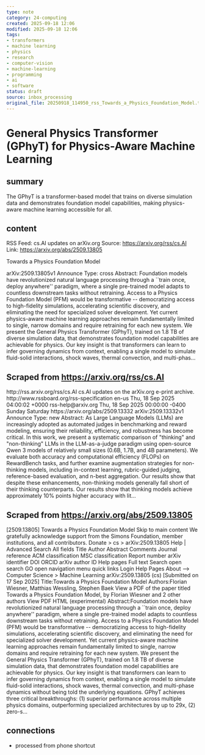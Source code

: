```yaml
---
type: note
category: 24-computing
created: 2025-09-18 12:06
modified: 2025-09-18 12:06
tags:
- transformers
- machine learning
- physics
- research
- computer-vision
- machine-learning
- programming
- ai
- software
status: draft
source: inbox_processing
original_file: 20250918_114950_rss_Towards_a_Physics_Foundation_Model.txt
---
```



# General Physics Transformer (GPhyT) for Physics-Aware Machine Learning

## summary
The GPhyT is a transformer-based model that trains on diverse simulation data and demonstrates foundation model capabilities, making physics-aware machine learning accessible for all.

## content
RSS Feed: cs.AI updates on arXiv.org
Source: https://arxiv.org/rss/cs.AI
Link: https://arxiv.org/abs/2509.13805

Towards a Physics Foundation Model

arXiv:2509.13805v1 Announce Type: cross Abstract: Foundation models have revolutionized natural language processing through a ``train once, deploy anywhere'' paradigm, where a single pre-trained model adapts to countless downstream tasks without retraining. Access to a Physics Foundation Model (PFM) would be transformative -- democratizing access to high-fidelity simulations, accelerating scientific discovery, and eliminating the need for specialized solver development. Yet current physics-aware machine learning approaches remain fundamentally limited to single, narrow domains and require retraining for each new system. We present the General Physics Transformer (GPhyT), trained on 1.8 TB of diverse simulation data, that demonstrates foundation model capabilities are achievable for physics. Our key insight is that transformers can learn to infer governing dynamics from context, enabling a single model to simulate fluid-solid interactions, shock waves, thermal convection, and multi-phas...

## Scraped from https://arxiv.org/rss/cs.AI
<?xml version='1.0' encoding='UTF-8'?>
<rss xmlns:arxiv="http://arxiv.org/schemas/atom" xmlns:dc="http://purl.org/dc/elements/1.1/" xmlns:atom="http://www.w3.org/2005/Atom" xmlns:content="http://purl.org/rss/1.0/modules/content/" version="2.0">
  <channel>
    <title>cs.AI updates on arXiv.org</title>
    <link>http://rss.arxiv.org/rss/cs.AI</link>
    <description>cs.AI updates on the arXiv.org e-print archive.</description>
    <atom:link href="http://rss.arxiv.org/rss/cs.AI" rel="self" type="application/rss+xml"/>
    <docs>http://www.rssboard.org/rss-specification</docs>
    <language>en-us</language>
    <lastBuildDate>Thu, 18 Sep 2025 04:00:02 +0000</lastBuildDate>
    <managingEditor>rss-help@arxiv.org</managingEditor>
    <pubDate>Thu, 18 Sep 2025 00:00:00 -0400</pubDate>
    <skipDays>
      <day>Sunday</day>
      <day>Saturday</day>
    </skipDays>
    <item>
      <title>Explicit Reasoning Makes Better Judges: A Systematic Study on Accuracy, Efficiency, and Robustness</title>
      <link>https://arxiv.org/abs/2509.13332</link>
      <description>arXiv:2509.13332v1 Announce Type: new 
Abstract: As Large Language Models (LLMs) are increasingly adopted as automated judges in benchmarking and reward modeling, ensuring their reliability, efficiency, and robustness has become critical. In this work, we present a systematic comparison of "thinking" and "non-thinking" LLMs in the LLM-as-a-judge paradigm using open-source Qwen 3 models of relatively small sizes (0.6B, 1.7B, and 4B parameters). We evaluate both accuracy and computational efficiency (FLOPs) on RewardBench tasks, and further examine augmentation strategies for non-thinking models, including in-context learning, rubric-guided judging, reference-based evaluation, and n-best aggregation. Our results show that despite these enhancements, non-thinking models generally fall short of their thinking counterparts. Our results show that thinking models achieve approximately 10% points higher accuracy with lit...


## Scraped from https://arxiv.org/abs/2509.13805
[2509.13805] Towards a Physics Foundation Model Skip to main content We gratefully acknowledge support from the Simons Foundation, member institutions, and all contributors. Donate &gt; cs &gt; arXiv:2509.13805 Help | Advanced Search All fields Title Author Abstract Comments Journal reference ACM classification MSC classification Report number arXiv identifier DOI ORCID arXiv author ID Help pages Full text Search open search GO open navigation menu quick links Login Help Pages About --> Computer Science > Machine Learning arXiv:2509.13805 (cs) [Submitted on 17 Sep 2025] Title:Towards a Physics Foundation Model Authors:Florian Wiesner, Matthias Wessling, Stephen Baek View a PDF of the paper titled Towards a Physics Foundation Model, by Florian Wiesner and 2 other authors View PDF HTML (experimental) Abstract:Foundation models have revolutionized natural language processing through a ``train once, deploy anywhere&#39;&#39; paradigm, where a single pre-trained model adapts to countless downstream tasks without retraining. Access to a Physics Foundation Model (PFM) would be transformative -- democratizing access to high-fidelity simulations, accelerating scientific discovery, and eliminating the need for specialized solver development. Yet current physics-aware machine learning approaches remain fundamentally limited to single, narrow domains and require retraining for each new system. We present the General Physics Transformer (GPhyT), trained on 1.8 TB of diverse simulation data, that demonstrates foundation model capabilities are achievable for physics. Our key insight is that transformers can learn to infer governing dynamics from context, enabling a single model to simulate fluid-solid interactions, shock waves, thermal convection, and multi-phase dynamics without being told the underlying equations. GPhyT achieves three critical breakthroughs: (1) superior performance across multiple physics domains, outperforming specialized architectures by up to 29x, (2) zero-s...


## connections
- processed from phone shortcut
